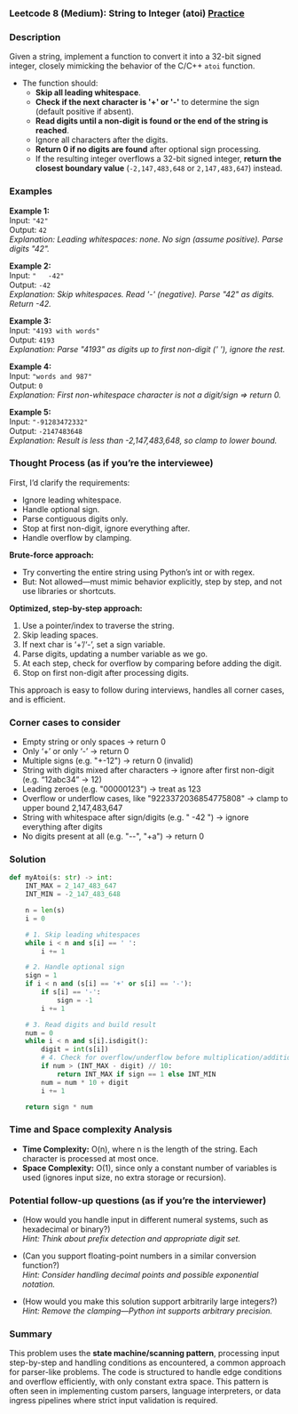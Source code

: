 ### Leetcode 8 (Medium): String to Integer (atoi) [Practice](https://leetcode.com/problems/string-to-integer-atoi)

### Description  
Given a string, implement a function to convert it into a 32-bit signed integer, closely mimicking the behavior of the C/C++ `atoi` function.  
- The function should:  
  - **Skip all leading whitespace**.
  - **Check if the next character is '+' or '-'** to determine the sign (default positive if absent).
  - **Read digits until a non-digit is found or the end of the string is reached**.
  - Ignore all characters after the digits.
  - **Return 0 if no digits are found** after optional sign processing.
  - If the resulting integer overflows a 32-bit signed integer, **return the closest boundary value** (`-2,147,483,648` or `2,147,483,647`) instead.

### Examples  

**Example 1:**  
Input: `"42"`  
Output: `42`  
*Explanation: Leading whitespaces: none. No sign (assume positive). Parse digits "42".*

**Example 2:**  
Input: `"   -42"`  
Output: `-42`  
*Explanation: Skip whitespaces. Read '-' (negative). Parse "42" as digits. Return -42.*

**Example 3:**  
Input: `"4193 with words"`  
Output: `4193`  
*Explanation: Parse "4193" as digits up to first non-digit (' '), ignore the rest.*

**Example 4:**  
Input: `"words and 987"`  
Output: `0`  
*Explanation: First non-whitespace character is not a digit/sign ⇒ return 0.*

**Example 5:**  
Input: `"-91283472332"`  
Output: `-2147483648`  
*Explanation: Result is less than -2,147,483,648, so clamp to lower bound.*

### Thought Process (as if you’re the interviewee)  
First, I’d clarify the requirements:
- Ignore leading whitespace.
- Handle optional sign.
- Parse contiguous digits only.
- Stop at first non-digit, ignore everything after.
- Handle overflow by clamping.

**Brute-force approach:**  
- Try converting the entire string using Python’s int or with regex.
- But: Not allowed—must mimic behavior explicitly, step by step, and not use libraries or shortcuts.

**Optimized, step-by-step approach:**
1. Use a pointer/index to traverse the string.
2. Skip leading spaces.
3. If next char is ‘+’/‘-’, set a sign variable.
4. Parse digits, updating a number variable as we go.
5. At each step, check for overflow by comparing before adding the digit.
6. Stop on first non-digit after processing digits.

This approach is easy to follow during interviews, handles all corner cases, and is efficient.

### Corner cases to consider  
- Empty string or only spaces → return 0
- Only ‘+’ or only ‘-’ → return 0
- Multiple signs (e.g. "+-12") → return 0 (invalid)
- String with digits mixed after characters → ignore after first non-digit (e.g. “12abc34” → 12)
- Leading zeroes (e.g. "00000123") → treat as 123
- Overflow or underflow cases, like "9223372036854775808" → clamp to upper bound 2,147,483,647
- String with whitespace after sign/digits (e.g. "   -42  ") → ignore everything after digits
- No digits present at all (e.g. "--", "+a") → return 0

### Solution

```python
def myAtoi(s: str) -> int:
    INT_MAX = 2_147_483_647
    INT_MIN = -2_147_483_648

    n = len(s)
    i = 0

    # 1. Skip leading whitespaces
    while i < n and s[i] == ' ':
        i += 1

    # 2. Handle optional sign
    sign = 1
    if i < n and (s[i] == '+' or s[i] == '-'):
        if s[i] == '-':
            sign = -1
        i += 1

    # 3. Read digits and build result
    num = 0
    while i < n and s[i].isdigit():
        digit = int(s[i])
        # 4. Check for overflow/underflow before multiplication/addition
        if num > (INT_MAX - digit) // 10:
            return INT_MAX if sign == 1 else INT_MIN
        num = num * 10 + digit
        i += 1

    return sign * num
```

### Time and Space complexity Analysis  

- **Time Complexity:** O(n), where n is the length of the string. Each character is processed at most once.
- **Space Complexity:** O(1), since only a constant number of variables is used (ignores input size, no extra storage or recursion).

### Potential follow-up questions (as if you’re the interviewer)  

- (How would you handle input in different numeral systems, such as hexadecimal or binary?)  
  *Hint: Think about prefix detection and appropriate digit set.*

- (Can you support floating-point numbers in a similar conversion function?)  
  *Hint: Consider handling decimal points and possible exponential notation.*

- (How would you make this solution support arbitrarily large integers?)  
  *Hint: Remove the clamping—Python int supports arbitrary precision.*

### Summary
This problem uses the **state machine/scanning pattern**, processing input step-by-step and handling conditions as encountered, a common approach for parser-like problems. The code is structured to handle edge conditions and overflow efficiently, with only constant extra space. This pattern is often seen in implementing custom parsers, language interpreters, or data ingress pipelines where strict input validation is required.